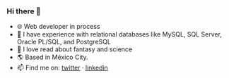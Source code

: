### Hi there 👋

- :globe_with_meridians: Web developer in process
- :briefcase: I have experience with relational databases like MySQL, SQL Server, Oracle PL/SQL, and PostgreSQL
- :closed_book: I love read about fantasy and science 
- :earth_americas: Based in México City.
- :mailbox: Find me on: [twitter](https://twitter.com/mosquedakike) · [linkedin](https://www.linkedin.com/in/mosquedakike/)
